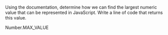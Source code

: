 Using the documentation, determine how we can find the largest numeric value that can be represented in JavaScript. Write a line of code that returns this value.

Number.MAX_VALUE